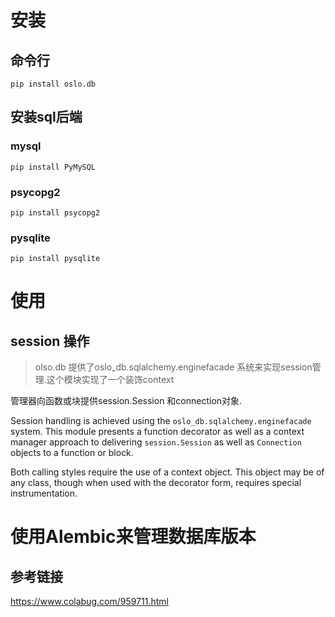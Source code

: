 # 安装

## 命令行

`pip install oslo.db`

## 安装sql后端

### mysql

`pip install PyMySQL`

### psycopg2

`pip install psycopg2`

### pysqlite

`pip install pysqlite`

# 使用

## session 操作

> olso.db 提供了oslo_db.sqlalchemy.enginefacade 系统来实现session管理.这个模块实现了一个装饰context

管理器向函数或块提供session.Session 和connection对象.

Session handling is achieved using the `oslo_db.sqlalchemy.enginefacade` system. This module presents a function decorator as well as a context manager approach to delivering `session.Session` as well as `Connection` objects to a function or block.

Both calling styles require the use of a context object. This object may be of any class, though when used with the decorator form, requires special instrumentation.

# 使用Alembic来管理数据库版本

## 参考链接

<https://www.colabug.com/959711.html>



